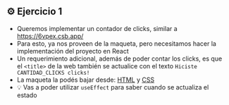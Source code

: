 ## ⚙️ **Ejercicio 1**

- Queremos implementar un contador de clicks, similar a https://6vpex.csb.app/
- Para esto, ya nos proveen de la maqueta, pero necesitamos hacer la implementación del proyecto en React
- Un requerimiento adicional, además de poder contar los clicks, es que el `<title>` de la web también se actualice con el texto `Hiciste CANTIDAD_CLICKS clicks!`
- La maqueta la podés bajar desde: [HTML](./index.html) y [CSS](./style.css)
- 💡 Vas a poder utilizar `useEffect` para saber cuando se actualiza el estado
